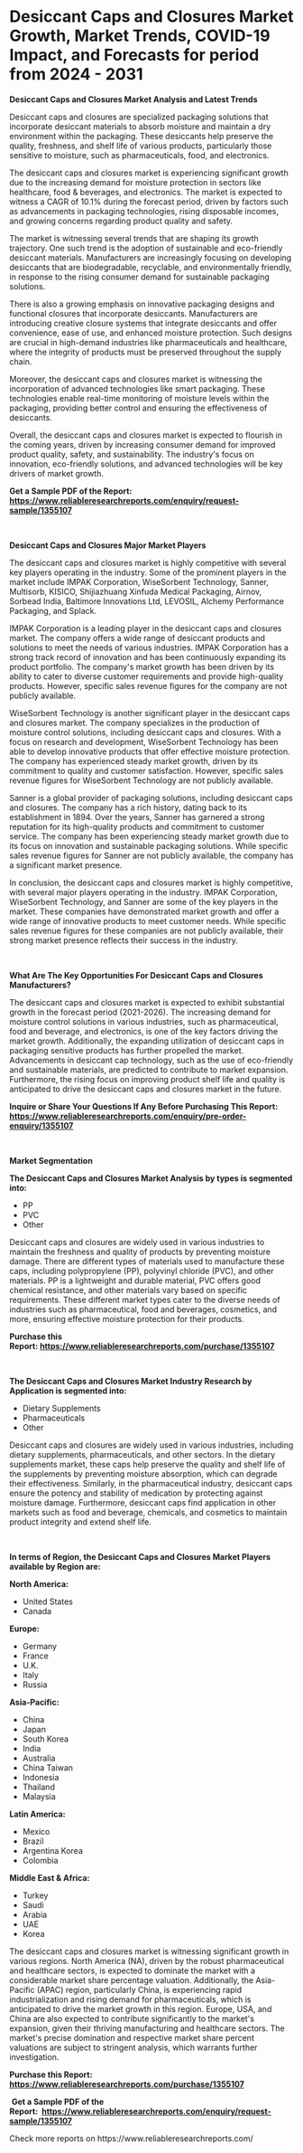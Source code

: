 <p><h1>Desiccant Caps and Closures Market Growth, Market Trends, COVID-19 Impact, and Forecasts for period from 2024 - 2031</h1></p><p><strong>Desiccant Caps and Closures Market Analysis and Latest Trends</strong></p>
<p><p>Desiccant caps and closures are specialized packaging solutions that incorporate desiccant materials to absorb moisture and maintain a dry environment within the packaging. These desiccants help preserve the quality, freshness, and shelf life of various products, particularly those sensitive to moisture, such as pharmaceuticals, food, and electronics.</p><p>The desiccant caps and closures market is experiencing significant growth due to the increasing demand for moisture protection in sectors like healthcare, food & beverages, and electronics. The market is expected to witness a CAGR of 10.1% during the forecast period, driven by factors such as advancements in packaging technologies, rising disposable incomes, and growing concerns regarding product quality and safety.</p><p>The market is witnessing several trends that are shaping its growth trajectory. One such trend is the adoption of sustainable and eco-friendly desiccant materials. Manufacturers are increasingly focusing on developing desiccants that are biodegradable, recyclable, and environmentally friendly, in response to the rising consumer demand for sustainable packaging solutions.</p><p>There is also a growing emphasis on innovative packaging designs and functional closures that incorporate desiccants. Manufacturers are introducing creative closure systems that integrate desiccants and offer convenience, ease of use, and enhanced moisture protection. Such designs are crucial in high-demand industries like pharmaceuticals and healthcare, where the integrity of products must be preserved throughout the supply chain.</p><p>Moreover, the desiccant caps and closures market is witnessing the incorporation of advanced technologies like smart packaging. These technologies enable real-time monitoring of moisture levels within the packaging, providing better control and ensuring the effectiveness of desiccants.</p><p>Overall, the desiccant caps and closures market is expected to flourish in the coming years, driven by increasing consumer demand for improved product quality, safety, and sustainability. The industry's focus on innovation, eco-friendly solutions, and advanced technologies will be key drivers of market growth.</p></p>
<p><strong>Get a Sample PDF of the Report:&nbsp; <a href="https://www.reliableresearchreports.com/enquiry/request-sample/1355107">https://www.reliableresearchreports.com/enquiry/request-sample/1355107</a></strong></p>
<p>&nbsp;</p>
<p><strong>Desiccant Caps and Closures Major Market Players</strong></p>
<p><p>The desiccant caps and closures market is highly competitive with several key players operating in the industry. Some of the prominent players in the market include IMPAK Corporation, WiseSorbent Technology, Sanner, Multisorb, KISICO, Shijiazhuang Xinfuda Medical Packaging, Airnov, Sorbead India, Baltimore Innovations Ltd, LEVOSIL, Alchemy Performance Packaging, and Splack.</p><p>IMPAK Corporation is a leading player in the desiccant caps and closures market. The company offers a wide range of desiccant products and solutions to meet the needs of various industries. IMPAK Corporation has a strong track record of innovation and has been continuously expanding its product portfolio. The company's market growth has been driven by its ability to cater to diverse customer requirements and provide high-quality products. However, specific sales revenue figures for the company are not publicly available.</p><p>WiseSorbent Technology is another significant player in the desiccant caps and closures market. The company specializes in the production of moisture control solutions, including desiccant caps and closures. With a focus on research and development, WiseSorbent Technology has been able to develop innovative products that offer effective moisture protection. The company has experienced steady market growth, driven by its commitment to quality and customer satisfaction. However, specific sales revenue figures for WiseSorbent Technology are not publicly available.</p><p>Sanner is a global provider of packaging solutions, including desiccant caps and closures. The company has a rich history, dating back to its establishment in 1894. Over the years, Sanner has garnered a strong reputation for its high-quality products and commitment to customer service. The company has been experiencing steady market growth due to its focus on innovation and sustainable packaging solutions. While specific sales revenue figures for Sanner are not publicly available, the company has a significant market presence.</p><p>In conclusion, the desiccant caps and closures market is highly competitive, with several major players operating in the industry. IMPAK Corporation, WiseSorbent Technology, and Sanner are some of the key players in the market. These companies have demonstrated market growth and offer a wide range of innovative products to meet customer needs. While specific sales revenue figures for these companies are not publicly available, their strong market presence reflects their success in the industry.</p></p>
<p>&nbsp;</p>
<p><strong>What Are The Key Opportunities For Desiccant Caps and Closures Manufacturers?</strong></p>
<p><p>The desiccant caps and closures market is expected to exhibit substantial growth in the forecast period (2021-2026). The increasing demand for moisture control solutions in various industries, such as pharmaceutical, food and beverage, and electronics, is one of the key factors driving the market growth. Additionally, the expanding utilization of desiccant caps in packaging sensitive products has further propelled the market. Advancements in desiccant cap technology, such as the use of eco-friendly and sustainable materials, are predicted to contribute to market expansion. Furthermore, the rising focus on improving product shelf life and quality is anticipated to drive the desiccant caps and closures market in the future.</p></p>
<p><strong>Inquire or Share Your Questions If Any Before Purchasing This Report: <a href="https://www.reliableresearchreports.com/enquiry/pre-order-enquiry/1355107">https://www.reliableresearchreports.com/enquiry/pre-order-enquiry/1355107</a></strong></p>
<p>&nbsp;</p>
<p><strong>Market Segmentation</strong></p>
<p><strong>The Desiccant Caps and Closures Market Analysis by types is segmented into:</strong></p>
<p><ul><li>PP</li><li>PVC</li><li>Other</li></ul></p>
<p><p>Desiccant caps and closures are widely used in various industries to maintain the freshness and quality of products by preventing moisture damage. There are different types of materials used to manufacture these caps, including polypropylene (PP), polyvinyl chloride (PVC), and other materials. PP is a lightweight and durable material, PVC offers good chemical resistance, and other materials vary based on specific requirements. These different market types cater to the diverse needs of industries such as pharmaceutical, food and beverages, cosmetics, and more, ensuring effective moisture protection for their products.</p></p>
<p><strong>Purchase this Report:&nbsp;<a href="https://www.reliableresearchreports.com/purchase/1355107">https://www.reliableresearchreports.com/purchase/1355107</a></strong></p>
<p>&nbsp;</p>
<p><strong>The Desiccant Caps and Closures Market Industry Research by Application is segmented into:</strong></p>
<p><ul><li>Dietary Supplements</li><li>Pharmaceuticals</li><li>Other</li></ul></p>
<p><p>Desiccant caps and closures are widely used in various industries, including dietary supplements, pharmaceuticals, and other sectors. In the dietary supplements market, these caps help preserve the quality and shelf life of the supplements by preventing moisture absorption, which can degrade their effectiveness. Similarly, in the pharmaceutical industry, desiccant caps ensure the potency and stability of medication by protecting against moisture damage. Furthermore, desiccant caps find application in other markets such as food and beverage, chemicals, and cosmetics to maintain product integrity and extend shelf life.</p></p>
<p>&nbsp;</p>
<p><strong>In terms of Region, the Desiccant Caps and Closures Market Players available by Region are:</strong></p>
<p>
    <p> <strong> North America: </strong>
        <ul>
            <li>United States</li>
            <li>Canada</li>
        </ul>
        </p> 
    <p> <strong> Europe: </strong>
        <ul>
            <li>Germany</li>
            <li>France</li>
            <li>U.K.</li>
            <li>Italy</li>
            <li>Russia</li>
        </ul>
        </p> 
    <p> <strong> Asia-Pacific: </strong>
        <ul>
            <li>China</li>
            <li>Japan</li>
            <li>South Korea</li>
            <li>India</li>
            <li>Australia</li>
            <li>China Taiwan</li>
            <li>Indonesia</li>
            <li>Thailand</li>
            <li>Malaysia</li>
        </ul>
        </p> 
    <p> <strong> Latin America: </strong>
        <ul>
            <li>Mexico</li>
            <li>Brazil</li>
            <li>Argentina Korea</li>
            <li>Colombia</li>
        </ul>
        </p> 
    <p> <strong> Middle East & Africa: </strong>
        <ul>
            <li>Turkey</li>
            <li>Saudi</li>
            <li>Arabia</li>
            <li>UAE</li>
            <li>Korea</li>
        </ul>
    </p>
    </p>
<p><p>The desiccant caps and closures market is witnessing significant growth in various regions. North America (NA), driven by the robust pharmaceutical and healthcare sectors, is expected to dominate the market with a considerable market share percentage valuation. Additionally, the Asia-Pacific (APAC) region, particularly China, is experiencing rapid industrialization and rising demand for pharmaceuticals, which is anticipated to drive the market growth in this region. Europe, USA, and China are also expected to contribute significantly to the market's expansion, given their thriving manufacturing and healthcare sectors. The market's precise domination and respective market share percent valuations are subject to stringent analysis, which warrants further investigation.</p></p>
<p><strong>Purchase this Report: <a href="https://www.reliableresearchreports.com/purchase/1355107">https://www.reliableresearchreports.com/purchase/1355107</a></strong></p>
<p>&nbsp;<strong>Get a Sample PDF of the Report:&nbsp;&nbsp;<a href="https://www.reliableresearchreports.com/enquiry/request-sample/1355107">https://www.reliableresearchreports.com/enquiry/request-sample/1355107</a></strong></p>
<p><strong></strong></p>
<p>Check more reports on https://www.reliableresearchreports.com/</p>